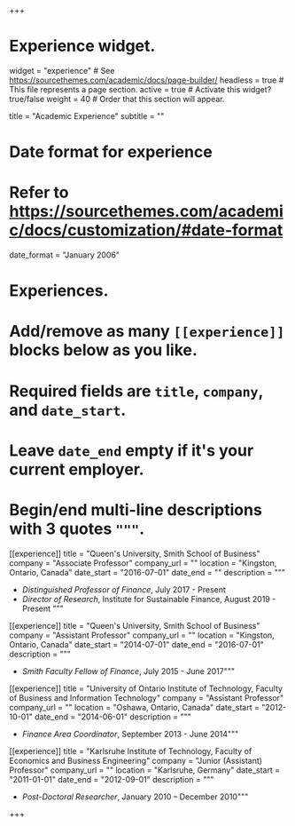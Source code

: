 +++
# Experience widget.
widget = "experience"  # See https://sourcethemes.com/academic/docs/page-builder/
headless = true  # This file represents a page section.
active = true  # Activate this widget? true/false
weight = 40  # Order that this section will appear.

title = "Academic Experience"
subtitle = ""

# Date format for experience
#   Refer to https://sourcethemes.com/academic/docs/customization/#date-format
date_format = "January 2006"

# Experiences.
#   Add/remove as many `[[experience]]` blocks below as you like.
#   Required fields are `title`, `company`, and `date_start`.
#   Leave `date_end` empty if it's your current employer.
#   Begin/end multi-line descriptions with 3 quotes `"""`.
[[experience]]
  title = "Queen's University, Smith School of Business"
  company = "Associate Professor"
  company_url = ""
  location = "Kingston, Ontario, Canada"
  date_start = "2016-07-01"
  date_end = ""
  description = """
  - *Distinguished Professor of Finance*, July 2017 - Present </br>
  - *Director of Research*, Institute for Sustainable Finance, August 2019 - Present 
  """

[[experience]]
  title = "Queen's University, Smith School of Business"
  company = "Assistant Professor"
  company_url = ""
  location = "Kingston, Ontario, Canada"
  date_start = "2014-07-01"
  date_end = "2016-07-01"
  description = """
  - *Smith Faculty Fellow of Finance*, July 2015 - June 2017"""

[[experience]]
  title = "University of Ontario Institute of Technology, Faculty of Business and Information Technology"
  company = "Assistant Professor"
  company_url = ""
  location = "Oshawa, Ontario, Canada"
  date_start = "2012-10-01"
  date_end = "2014-06-01"
  description = """
  - *Finance Area Coordinator*, September 2013 - June 2014"""

[[experience]]
  title = "Karlsruhe Institute of Technology, Faculty of Economics and Business Engineering"
  company = "Junior (Assistant) Professor"
  company_url = ""
  location = "Karlsruhe, Germany"
  date_start = "2011-01-01"
  date_end = "2012-09-01"
  description = """
  - *Post-Doctoral Researcher*, January 2010 – December 2010"""

+++

